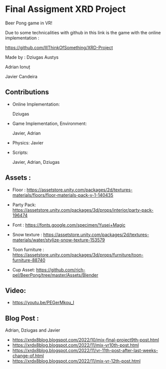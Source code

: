 # Final Assigment XRD Project
Beer Pong game in VR!

Due to some technicalities with github in this link is the game with the online implementation :

https://github.com/IllThinkOfSomething/XRD-Project

Made by :
Dziugas Austys

Adrian Ionuț

Javier Candeira
## Contributions
- Online Implementation:

     Dziugas
- Game Implementation, Environment:

     Javier, Adrian
     
- Physics:
    Javier
    
- Scripts:

    Javier, Adrian, Dziugas
    
    
## Assets :
* Floor : https://assetstore.unity.com/packages/2d/textures-materials/floors/floor-materials-pack-v-1-140435

* Party Pack: https://assetstore.unity.com/packages/3d/props/interior/party-pack-196474

* Font : https://fonts.google.com/specimen/Yusei+Magic

* Snow texture : https://assetstore.unity.com/packages/2d/textures-materials/water/stylize-snow-texture-153579

* Toon furniture : https://assetstore.unity.com/packages/3d/props/furniture/toon-furniture-88740

* Cup Asset: https://github.com/rich-pel/BeerPong/tree/master/Assets/Blender

## Video:
* https://youtu.be/PEGerMkou_I

## Blog Post :

Adrian, Dziugas and Javier

* https://xrdx8blog.blogspot.com/2022/10/mix-final-project9th-post.html
* https://xrdx8blog.blogspot.com/2022/11/mix-vr10th-post.html
* https://xrdx8blog.blogspot.com/2022/11/vr-11th-post-after-last-weeks-change-of.html
* https://xrdx8blog.blogspot.com/2022/11/mix-vr-12th-post.html
